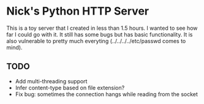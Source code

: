 # Nick's Python HTTP Server

This is a toy server that I created in less than 1.5 hours. I wanted to see how far I could go with it. It still has some bugs but has basic functionality. It is also vulnerable to pretty much everyting  (../../../../etc/passwd comes to mind).

## TODO

* Add multi-threading support
* Infer content-type based on file extension?
* Fix bug: sometimes the connection hangs while reading from the socket
